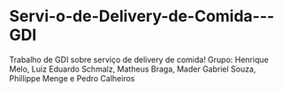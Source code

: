 # Servi-o-de-Delivery-de-Comida---GDI
Trabalho de GDI sobre serviço de delivery de comida! 
Grupo: Henrique Melo, Luiz Eduardo Schmalz, Matheus Braga, Mader Gabriel Souza, Phillippe Menge e Pedro Calheiros
